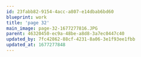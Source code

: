 ```yaml
---
id: 23fabb82-9154-4acc-a807-e14dbab6bd60
blueprint: work
title: 'page 32'
main_image: page-32-1677277816.JPG
parent: 46320450-ec9a-48be-a8d8-3a7ec0447c40
updated_by: 7fc42862-88cf-4231-8a06-3e1f93ee1fbb
updated_at: 1677277848
---
```

